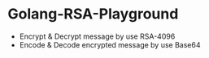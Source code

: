 # Golang-RSA-Playground
- Encrypt & Decrypt message by use RSA-4096 
- Encode & Decode encrypted message by use Base64